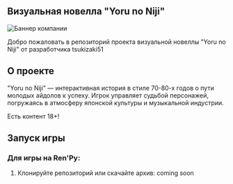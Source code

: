 ## Визуальная новелла "Yoru no Niji"

![Баннер компании](https://i.imgur.com/OkTEuPA.jpeg)

Добро пожаловать в репозиторий проекта визуальной новеллы "Yoru no Niji" от разработчика tsukizaki51 

## О проекте

"Yoru no Niji" — интерактивная история в стиле 70-80-х годов о пути молодых айдолов к успеху. Игрок управляет судьбой персонажей, погружаясь в атмосферу японской культуры и музыкальной индустрии.

Есть контент 18+!

## Запуск игры

### Для игры на Ren'Py:

1. Клонируйте репозиторий или скачайте архив:
coming soon
